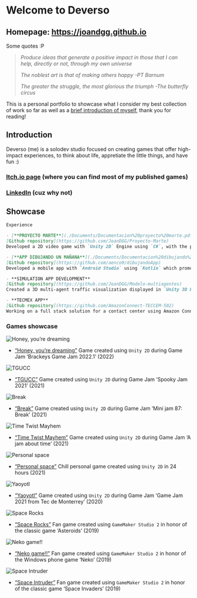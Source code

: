 # Welcome to Deverso

## Homepage: https://joandgg.github.io

Some quotes :P
> _Produce ideas that generate a positive impact in those that I can help, directly or not, through my own universe_
> 
> _The noblest art is that of making others happy -PT Barnum_
> 
> _The greater the struggle, the most glorious the triumph -The butterfly circus_

This is a personal portfolio to showcase what I consider my best collection of work so far as well as a [brief introduction of myself](https://github.com/JoanDGG/JoanDGG.github.io/blob/main/README.md#introduction), thank you for reading!

## Introduction

Deverso (me) is a solodev studio focused on creating games that offer high-impact experiences, to think about life, appretiate the little things, and have fun :)

### [Itch.io page](https://deversogg.itch.io) (where you can find most of my published games)

### [LinkedIn](https://www.linkedin.com/in/joan-daniel-guerrero-garcia/) (cuz why not)

## Showcase
```markdown
Experience

- [**PROYECTO MARTE**](./Documents/Documentacion%20proyecto%20marte.pdf)
[Github repository](https://github.com/JoanDGG/Proyecto-Marte)
Developed a 2D video game with `Unity 2D` Engine using `C#`, with the purpose of spreading STEAM’s mission while obtaining user’s data through a `MySQL` database.

- [**APP DIBUJANDO UN MAÑANA**](./Documents/Documentacion%20dibujando%20un%20ma%C3%B1ana.pdf)
[Github repository](https://github.com/aenco9/dibujandoApp)
Developed a mobile app with `Android Studio` using `Kotlin` which promotes the activities and donations done by the foundation Dibujando un mañana. Connected the app with a `Firebase` database and uses the `PayPal` services.

- **SIMULATION APP DEVELOPMENT**
[Github repository](https://github.com/JoanDGG/Modelo-multiagentes)
Created a 3D multi-agent traffic visualization displayed in `Unity 3D Engine`, using `Mesa AI` agent framework in `Python`.

- **TECMEX APP**
[Github repository](https://github.com/AmazonConnect-TECCEM-502)
Working on a full stack solution for a contact center using Amazon Connect and AWS services, producing the interface with React
```

### Games showcase

![Honey, you’re dreaming](./Images/Honey%20youre%20dreaming.png)
*	[“Honey, you’re dreaming”](https://arcade-dogo.itch.io/honey-youre-dreaming) Game created using `Unity 2D` during Game Jam ‘Brackeys Game Jam 2022.1’ (2022)

![TGUCC](./Images/TGUCC.png)
*	[“TGUCC”](https://deversogg.itch.io/tgucc) Game created using `Unity 2D` during Game Jam ‘Spooky Jam 2021’ (2021)

![Break](./Images/Break.png)
*	[“Break”](https://arcade-dogo.itch.io/break) Game created using `Unity 2D` during Game Jam ‘Mini jam 87: Break’ (2021)

![Time Twist Mayhem](./Images/Time%20twist%20mayhem.jpg)
*	[“Time Twist Mayhem”](https://deversogg.itch.io/time-twist-mayhem) Game created using `Unity 2D` during Game Jam ‘A jam about time’ (2021)

![Personal space](./Images/Personal%20space.png)
*	[“Personal space”](https://deversogg.itch.io/personal-space) Chill personal game created using `Unity 2D` in 24 hours (2021)

![Yaoyotl](./Images/Yaoyotl.png)
*	[“Yaoyotl”](https://dany-guy.itch.io/yaoyotl) Game created using `Unity 2D` during Game Jam ‘Game Jam 2021 from Tec de Monterrey’ (2020)

![Space Rocks](./Images/Space%20rocks.png)
*	[“Space Rocks”](https://deversogg.itch.io/space-rocks) Fan game created using `GameMaker Studio 2` in honor of the classic game ‘Asteroids’ (2019)

![Neko game!!](./Images/Neko%20game.png)
*	[“Neko game!!”](https://deversogg.itch.io/neko-game) Fan game created using `GameMaker Studio 2` in honor of the Windows phone game ‘Neko’ (2019)

![Space Intruder](./Images/Space%20intruders.png)
*	[“Space Intruder”](https://deversogg.itch.io/space-intruders) Fan game created using `GameMaker Studio 2` in honor of the classic game ‘Space Invaders’ (2019) 
